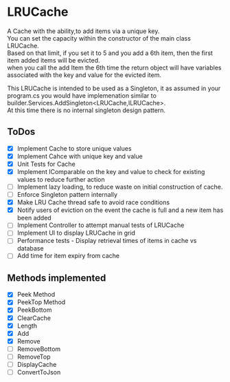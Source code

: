 # LRUCache

A Cache with the ability,to add items via a unique key.\
You can set the capacity within the constructor of the main class LRUCache.\
Based on that limit, if you set it to 5 and you add a 6th item, then the first item added items will be evicted. \
when you call the add Item the 6th time the return object will have variables associated with the key and value for the evicted item.

This LRUCache is intended to be used as a Singleton, it as assumed in your program.cs you would have implemenation similar to builder.Services.AddSingleton<LRUCache,ILRUCache>.\
At this time there is no internal singleton design pattern. 

## ToDos

- [x] Implement Cache to store unique values
- [x] Implement Cahce with unique key and value
- [x] Unit Tests for Cache
- [x] Implement IComparable on the key and value to check for existing values to reduce further action
- [ ] Implement lazy loading, to reduce waste on initial construction of cache.
- [ ] Enforce Singleton pattern internally
- [x] Make LRU Cache thread safe to avoid race conditions
- [x] Notify users of eviction on the event the cache is full and a new item has been added
- [ ] Implement Controller to attempt manual tests of LRUCache
- [ ] Implement UI to display LRUCache in grid
- [ ] Performance tests - Display retrieval times of items in cache vs database
- [ ] Add time for item expiry from cache

## Methods implemented
- [x] Peek Method
- [x] PeekTop Method
- [x] PeekBottom
- [x] ClearCache
- [x] Length
- [x] Add
- [x] Remove
- [ ] RemoveBottom
- [ ] RemoveTop
- [ ] DisplayCache
- [ ] ConvertToJson
